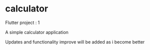 # calculator
Flutter project : 1

A simple calculator application 

Updates and functionality improve will be added as i become better 

